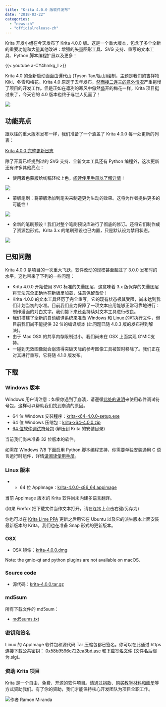 ```yaml
---
title: "Krita 4.0.0 版软件发布"
date: "2018-03-22"
categories: 
  - "news-zh"
  - "officialrelease-zh"
---
```


Krita 开发小组在今天发布了 Krita 4.0.0 版。这是一个重大版本，包含了多个全新的重要功能和大量其他改进：增强的矢量图形工具、SVG 支持、重写的文本工具、Python 脚本编程扩展以及更多！

{{< youtube a-CY4hmkg_I >}}

Krita 4.0 的全新启动画面由谭代山 (Tyson Tan/钛山)绘制，主题是我们的吉祥物 Kiki、冬雪和梅花。Krita 4.0 原定于去年发布，[然而接二连三的意外情况](https://krita.org/en/item/krita-foundation-update/)严重拖慢了项目的开发工作。但是正如在凛冽的寒风中傲然盛开的梅花一样，Krita 项目挺过来了，今天它的 4.0 版本也终于与世人见面了！

[![](/images/posts/2018/kiki_4.0_sm-1-1024x463.png)](/images/posts/2018/kiki_4.0_sm-1-1024x463.png)

## 功能亮点

跟以往的重大版本发布一样，我们准备了一个涵盖了 Krita 4.0.0 每一处更新的列表：

[Krita 4.0.0 完整更新日志](https://krita.org/en/krita-4-0-release-notes/)

除了开篇已经提到过的 SVG 支持、全新文本工具还有 Python 编程外，这次更新还有许多其他亮点：

- 使用着色蒙版给线稿轻松上色。[阅读使用手册以了解详情](https://docs.krita.org/en/reference_manual/tools/colorize_mask.html)！

[![](/images/posts/2018/colorize-mask.png)](https://krita.org/wp-content/uploads/2018/02/colorize-mask.png)

- 蒙版笔刷：将蒙版添加到笔尖来制造更为生动的效果。这将为作者提供更多的可能性！

[![](/images/posts/2018/waterpaint.gif)](https://krita.org/wp-content/uploads/2018/02/waterpaint.gif)

- 全新的笔刷预设！我们对整个笔刷预设库进行了彻底的修订。还将它们制作成了资源包形式。Krita 3.x 的笔刷预设也已内置，只是默认设为禁用状态。

[![](/images/posts/2018/bundles.png)](https://krita.org/wp-content/uploads/2018/03/bundles.png)

## 已知问题

Krita 4.0.0 是项目的一次重大飞跃，软件改动的规模甚至超过了 3.0.0 发布时的水平。这也带来了下列的一些问题：

- Krita 4.0.0 开始使用 SVG 标准的矢量图层，这意味着 3.x 版保存的矢量图层将无法完全正确地在新版里加载，注意保留备份！
- Krita 4.0.0 的文本工具经历了完全重写，它的现有状态极其受限，尚未达到我们计划当初的水准。目前我们全力保障了一项文本应用能够正常可靠地进行：制作漫画的对白文字。我们接下来还会持续对文本工具进行改良。
- 我们搭建了全新的自动编译系统来准备 Windows 和 Linux 的可执行文件，但目前我们尚不能提供 32 位的编译版本 (此问题已随 4.0.3 版的发布得到解决)。
- 由于 Mac OSX 的共享内存限制过小，我们尚未在 OSX 上面实现 G'MIC支持。
- 一碰到无效图像就会崩溃得突破天际的参考图像工具被暂时移除了。我们正在对其进行重写，它将随 4.1.0 版发布。

## 下载

### Windows 版本

Windows 用户请注意：如果你遇到了崩溃，请遵循[此处的说明](https://docs.krita.org/Dr._Mingw_debugger)来使用软件调试符号包，这样可以帮助我们找到崩溃的原因。

- 64 位 Windows 安装程序：[krita-x64-4.0.0-setup.exe](https://download.kde.org/stable/krita/4.0.0/krita-x64-4.0.0-setup.exe)
- 64 位 Windows 压缩包：[krita-x64-4.0.0.zip](https://download.kde.org/stable/krita/4.0.0/krita-x64-4.0.0.zip)
- [64 位软件调试符号包](https://download.kde.org/stable/krita/4.0.0/krita-x64-4.0.0-dbg.zip) (解压到 Krita 的安装目录)

当前我们尚未准备 32 位版本的软件。

如需在 Windows 7/8 下面启用 Python 脚本编程支持，你需要单独安装通用 C 语言运行时组件，详情[请阅读使用手册](https://docs.krita.org/en/user_manual/python_scripting/introduction_to_python_scripting.html)。

### Linux 版本

- - 64 位 AppImage：[krita-4.0.0-x86\_64.appimage](https://download.kde.org/stable/krita/4.0.0/krita-4.0.0-x86_64.appimage)

当前 AppImage 版本的 Krita 软件尚未内建多语言翻译。

(如果 Firefox 把下载文件当作文本打开，请在连接上点击右键/另存为)

你也可以在 [Krita Lime PPA](https://launchpad.net/%7Ekritalime/+archive/ubuntu/ppa) 更新之后用它在 Ubuntu 以及它的派生版本上面安装最新版本的 Krita。我们也在准备 Snap 形式的更新版本。

### OSX

- OSX 镜像：[krita-4.0.0.dmg](https://download.kde.org/stable/krita/4.0.0/krita-4.0.0.dmg)

Note: the gmic-qt and python plugins are not available on macOS.

### Source code

- 源代码：[krita-4.0.0.tar.gz](https://download.kde.org/stable/krita/4.0.0/krita-4.0.0.tar.gz)

### md5sum

所有下载文件的 md5sum：

- [md5sums.txt](https://download.kde.org/stable/krita/4.0.0/md5sums.txt)

### 密钥和签名

Linux 的 AppImage 软件包和源代码 Tar 压缩包都已签名。你可以在此通过 https 连接下载公共密钥： [0x58b9596c722ea3bd.asc](https://share.kde.org/index.php/s/fJ99V5mZvuyD0z8) 和[下载签名文件](http://download.kde.org/stable/krita/4.0.0/) (文件名后缀为.sig)。

### 资助 Krita 项目

Krita 是一个自由、免费、开源的软件项目。请通过[捐款](https://krita.org/en/support-us/donations/)、[购买教学材料和画册](https://krita.org/en/support-us/shop)等方式资助我们。有了你的资助，我们才能保持核心开发团队为项目全职工作。

[![](/images/posts/2018/Krita4_Alegoric_final-1024x507.png)](https://krita.org/wp-content/uploads/2018/03/Krita4_Alegoric_final.png)作者 Ramon Miranda
